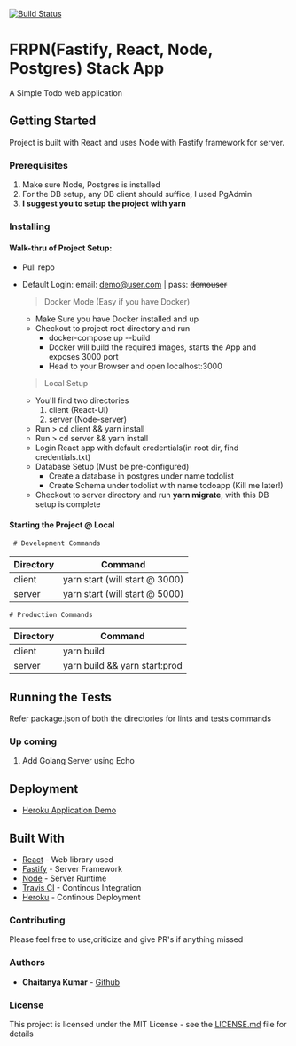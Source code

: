 [![Build Status](https://travis-ci.com/chaitanya-apty/FRPN-TodoApp-React-Postgres.svg?branch=master)](https://travis-ci.com/chaitanya-apty/FRPN-TodoApp-React-Postgres)

# FRPN(Fastify, React, Node, Postgres) Stack App 
A Simple Todo web application

## Getting Started
Project is built with React and uses Node with Fastify framework for server.

### Prerequisites
1) Make sure Node, Postgres is installed
2) For the DB setup, any DB client should suffice, I used PgAdmin
3) <b>I suggest you to setup the project with yarn</b>

### Installing
####   Walk-thru of Project Setup:
* Pull repo
* Default Login: email: demo@user.com | pass: <strike>demouser</strike>
    > Docker Mode (Easy if you have Docker)
    * Make Sure you have Docker installed and up
    * Checkout to project root directory and run
        * docker-compose up --build
        * Docker will build the required images, starts the App and exposes 3000 port
        * Head to your Browser and open localhost:3000

    > Local Setup
    * You'll find two directories
        1) client (React-UI)
        2) server (Node-server)
    * Run > cd client && yarn install
    * Run > cd server && yarn install
    * Login React app with default credentials(in root dir, find credentials.txt)
    * Database Setup (Must be pre-configured)
        * Create a database in postgres under name todolist
        * Create Schema under todolist with name todoapp (Kill me later!)
    * Checkout to server directory and run <b>yarn migrate</b>, with this DB setup is complete

#### Starting the Project @ Local
     # Development Commands
Directory | Command
------------ | -------------
client | yarn start (will start @ 3000)
server | yarn start (will start @ 5000)


    # Production Commands
Directory | Command
------------ | -------------
client | yarn build
server | yarn build && yarn start:prod

## Running the Tests
Refer package.json of both the directories for lints and tests commands

### Up coming
1) Add Golang Server using Echo

## Deployment

* [Heroku Application Demo](https://fastify-todo.herokuapp.com/)

## Built With

* [React](https://reactjs.org/) - Web library used
* [Fastify](https://github.com/fastify/fastify) - Server Framework
* [Node](https://nodejs.org/) - Server Runtime
* [Travis CI](https://travis-ci.org/) - Continous Integration
* [Heroku](https://heroku.com/) - Continous Deployment

### Contributing
Please feel free to use,criticize and give PR's if anything missed

### Authors
* **Chaitanya Kumar** - [Github](https://github.com/chaitanya-apty)

### License

This project is licensed under the MIT License - see the [LICENSE.md](license.md) file for details
